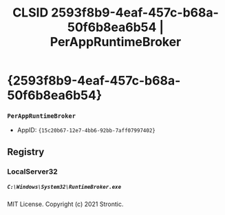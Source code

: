 ﻿---
title: "CLSID 2593f8b9-4eaf-457c-b68a-50f6b8ea6b54 | PerAppRuntimeBroker"
excerpt: What is COM-Object CLSID 2593f8b9-4eaf-457c-b68a-50f6b8ea6b54?
---

# {2593f8b9-4eaf-457c-b68a-50f6b8ea6b54}

### `PerAppRuntimeBroker`
* AppID: `{15c20b67-12e7-4bb6-92bb-7aff07997402}`

## Registry


### LocalServer32

##### `C:\Windows\System32\RuntimeBroker.exe`

MIT License. Copyright (c) 2021 Strontic.


